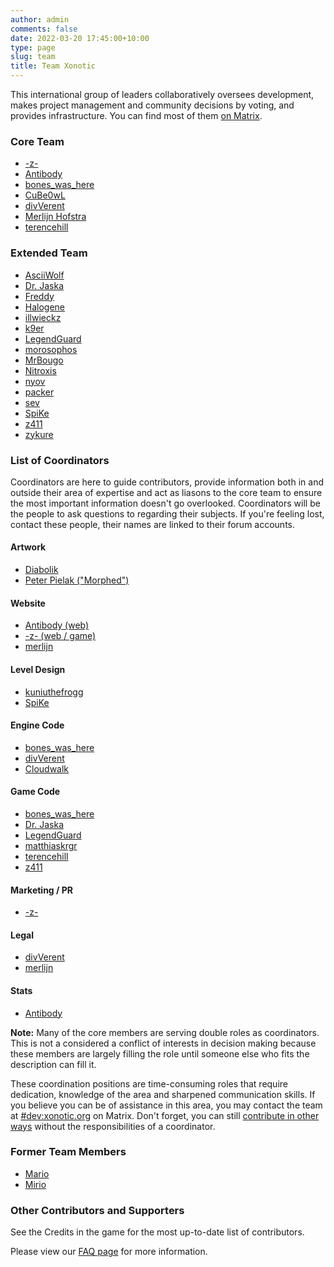 ```yaml
---
author: admin
comments: false
date: 2022-03-20 17:45:00+10:00
type: page
slug: team
title: Team Xonotic
---
```


This international group of leaders collaboratively oversees development, makes project management and community decisions by voting, and provides infrastructure. You can find most of them [on Matrix](/chat).

### Core Team

  * [-z-](http://forums.xonotic.org/member.php?action=profile&uid=1)
  * [Antibody](http://forums.xonotic.org/member.php?action=profile&uid=530)
  * [bones_was_here](http://forums.xonotic.org/member.php?action=profile&uid=27)
  * [CuBe0wL](http://forums.xonotic.org/member.php?action=profile&uid=15)
  * [divVerent](http://forums.xonotic.org/member.php?action=profile&uid=4)
  * [Merlijn Hofstra](http://forums.xonotic.org/member.php?action=profile&uid=34)
  * [terencehill](http://forums.xonotic.org/member.php?action=profile&uid=620)

### Extended Team

  * [AsciiWolf](https://asciiwolf.com)
  * [Dr. Jaska](https://forums.xonotic.org/member.php?action=profile&uid=9093)
  * [Freddy](http://forums.xonotic.org/member.php?action=profile&uid=5301)
  * [Halogene](http://forums.xonotic.org/member.php?action=profile&uid=53)
  * [illwieckz](http://forums.xonotic.org/member.php?action=profile&uid=4581)
  * [k9er](https://forums.xonotic.org/member.php?action=profile&uid=10762)
  * [LegendGuard](http://forums.xonotic.org/member.php?action=profile&uid=8789)
  * [morosophos](http://forums.xonotic.org/member.php?action=profile&uid=7970)
  * [MrBougo](http://forums.xonotic.org/member.php?action=profile&uid=30)
  * [Nitroxis](http://forums.xonotic.org/member.php?action=profile&uid=1003)
  * [nyov](http://forums.xonotic.org/member.php?action=profile&uid=842)
  * [packer](http://forums.xonotic.org/member.php?action=profile&uid=373)
  * [sev](http://forums.xonotic.org/member.php?action=profile&uid=46)
  * [SpiKe](http://forums.xonotic.org/member.php?action=profile&uid=3421)
  * [z411](http://forums.xonotic.org/member.php?action=profile&uid=9139)
  * [zykure](http://forums.xonotic.org/member.php?action=profile&uid=3578)


### List of Coordinators

Coordinators are here to guide contributors, provide information both in and outside their area of expertise and act as liasons to the core team to ensure the most important information doesn't go overlooked. Coordinators will be the people to ask questions to regarding their subjects. If you're feeling lost, contact these people, their names are linked to their forum accounts.

#### Artwork

  * [Diabolik](http://forums.xonotic.org/member.php?action=profile&uid=14)
  * [Peter Pielak ("Morphed")](http://forums.xonotic.org/member.php?action=profile&uid=8)

#### Website

  * [Antibody (web)](http://forums.xonotic.org/member.php?action=profile&uid=530)
  * [-z- (web / game)](http://forums.xonotic.org/member.php?action=profile&uid=1)
  * [merlijn](http://forums.xonotic.org/member.php?action=profile&uid=34)

#### Level Design

  * [kuniuthefrogg](http://forums.xonotic.org/member.php?action=profile&uid=184)
  * [SpiKe](http://forums.xonotic.org/member.php?action=profile&uid=3421)

#### Engine Code

  * [bones_was_here](http://forums.xonotic.org/member.php?action=profile&uid=27)
  * [divVerent](http://forums.xonotic.org/member.php?action=profile&uid=4)
  * [Cloudwalk](http://forums.xonotic.org/member.php?action=profile&uid=8922)

#### Game Code

  * [bones_was_here](http://forums.xonotic.org/member.php?action=profile&uid=27)
  * [Dr. Jaska](https://forums.xonotic.org/member.php?action=profile&uid=9093)
  * [LegendGuard](http://forums.xonotic.org/member.php?action=profile&uid=8789)
  * [matthiaskrgr](http://forums.xonotic.org/member.php?action=profile&uid=2969)
  * [terencehill](http://forums.xonotic.org/member.php?action=profile&uid=620)
  * [z411](http://forums.xonotic.org/member.php?action=profile&uid=9139)

#### Marketing / PR

  * [-z-](http://forums.xonotic.org/member.php?action=profile&uid=1)

#### Legal

  * [divVerent](http://forums.xonotic.org/member.php?action=profile&uid=4)
  * [merlijn](http://forums.xonotic.org/member.php?action=profile&uid=34)

#### Stats

  * [Antibody](http://forums.xonotic.org/member.php?action=profile&uid=530)

**Note:** Many of the core members are serving double roles as coordinators. This is not a considered a conflict of interests in decision making because these members are largely filling the role until someone else who fits the description can fill it.

These coordination positions are time-consuming roles that require dedication, knowledge of the area and sharpened communication skills. If you believe you can be of assistance in this area, you may contact the team at [#dev:xonotic.org](https://matrix.to/#/#dev:xonotic.org) on Matrix. Don't forget, you can still [contribute in other ways](https://gitlab.com/xonotic/xonotic/-/wikis/Repository_Access) without the responsibilities of a coordinator.

### Former Team Members

  * [Mario](http://forums.xonotic.org/member.php?action=profile&uid=1258)
  * [Mirio](http://forums.xonotic.org/member.php?action=profile&uid=213)

### Other Contributors and Supporters

See the Credits in the game for the most up-to-date list of contributors.

Please view our [FAQ page](/faq) for more information.
